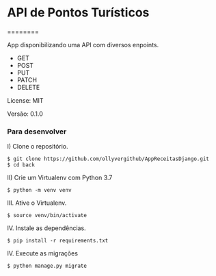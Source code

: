 # API de Pontos Turísticos

========

App disponibilizando uma API com diversos enpoints.

- GET
- POST
- PUT
- PATCH
- DELETE

License: MIT

Versão: 0.1.0

### Para desenvolver

I) Clone o repositório.

```console
$ git clone https://github.com/ollyvergithub/AppReceitasDjango.git
$ cd back
```
II)  Crie um Virtualenv com Python 3.7
```console
$ python -m venv venv
```

III.  Ative o Virtualenv.
```console
$ source venv/bin/activate
```

IV.  Instale as dependências.
```console
$ pip install -r requirements.txt
```

IV.  Execute as migrações
```console
$ python manage.py migrate
```
